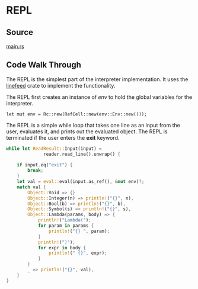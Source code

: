 # REPL

## Source

[main.rs](https://github.com/vishpat/lisp-rs/blob/0.0.1/src/lexer.rs)

## Code Walk Through

The REPL is the simplest part of the interpreter implementation. It uses the [linefeed](https://crates.io/crates/linefeed) crate to implement the functionality.

The REPL first creates an instance of *env* to hold the global variables for the interpreter.

```
let mut env = Rc::new(RefCell::new(env::Env::new()));
```

The REPL is a simple while loop that takes one line as an input from the user, evaluates it, and prints out the evaluated object. The REPL is terminated if the user enters the **exit** keyword. 

```Rust
while let ReadResult::Input(input) = 
  			  reader.read_line().unwrap() {
    
    if input.eq("exit") {
        break;
    }
    let val = eval::eval(input.as_ref(), &mut env)?;
    match val {
        Object::Void => {}
        Object::Integer(n) => println!("{}", n),
        Object::Bool(b) => println!("{}", b),
        Object::Symbol(s) => println!("{}", s),
        Object::Lambda(params, body) => {
            println!("Lambda(");
            for param in params {
                println!("{} ", param);
            }
            println!(")");
            for expr in body {
                println!(" {}", expr);
            }
        }
        _ => println!("{}", val),
    }
}
